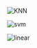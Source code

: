 

![KNN](https://user-images.githubusercontent.com/66063454/126337929-6c48d1dd-2942-4328-b406-90e9b0408d64.PNG)


![svm](https://user-images.githubusercontent.com/53654229/126365125-d60e6725-94a1-4625-b03c-f5746da76d9b.jpeg)


![linear](https://user-images.githubusercontent.com/82328789/126365453-49b628ad-08b4-4e28-9010-cc0fa56b75f5.jpeg)
